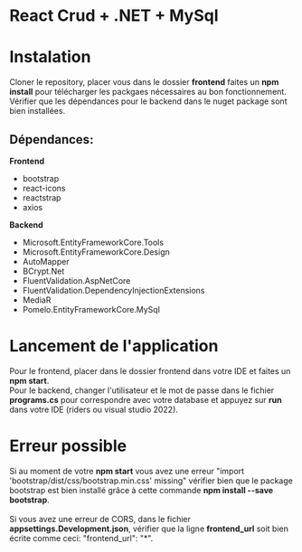 # React Crud + .NET + MySql

# Instalation

Cloner le repository, placer vous dans le dossier **frontend** faites un **npm install** pour télécharger les packgaes nécessaires au bon fonctionnement.
Vérifier que les dépendances pour le backend dans le nuget package sont bien installées.

## Dépendances:
**Frontend**
- bootstrap
- react-icons
- reactstrap
- axios

**Backend**
- Microsoft.EntityFrameworkCore.Tools
- Microsoft.EntityFrameworkCore.Design
- AutoMapper
- BCrypt.Net
- FluentValidation.AspNetCore
- FluentValidation.DependencyInjectionExtensions
- MediaR
- Pomelo.EntityFrameworkCore.MySql

# Lancement de l'application

Pour le frontend, placer dans le dossier frontend dans votre IDE et faites un **npm start**.
<br>
Pour le backend, changer l'utilisateur et le mot de passe dans le fichier **programs.cs** pour correspondre avec votre database et appuyez sur **run** dans votre IDE (riders ou visual studio 2022).

# Erreur possible

Si au moment de votre **npm start** vous avez une erreur "import 'bootstrap/dist/css/bootstrap.min.css' missing" vérifier bien que le package bootstrap est bien installé
grâce à cette commande **npm install --save bootstrap**.
<br><br>
Si vous avez une erreur de CORS, dans le fichier **appsettings.Development.json**, vérifier que la ligne **frontend_url** soit bien écrite comme ceci: "frontend_url": "*".

